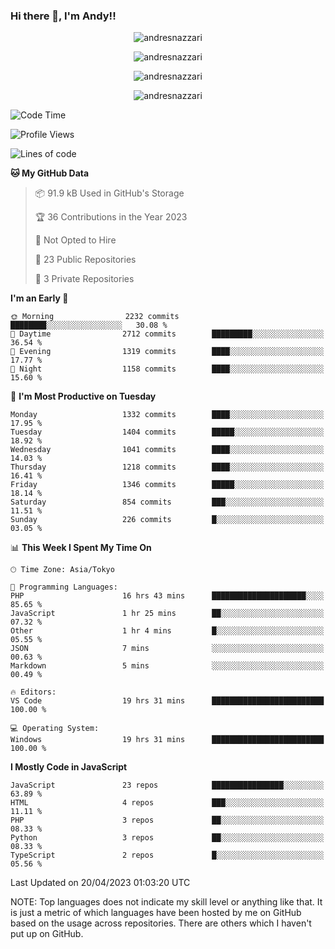 ### Hi there 👋, I'm Andy!!

<p align="center" >
  <img src="https://github-profile-trophy.vercel.app/?username=AndresNazzari&theme=dracula&column=-1" alt="andresnazzari"/>
</p>

<p align="center">
  <img  src="https://github-readme-stats.vercel.app/api?username=AndresNazzari&count_private=true&show_icons=true&theme=dracula" alt="andresnazzari"/>
</p>
<p align="center">
  <img  src="https://github-readme-stats.vercel.app/api/top-langs/?username=AndresNazzari&layout=compact" alt="andresnazzari"/>
</p>
<p align="center" >
  <img src="https://github-readme-stats.vercel.app/api/wakatime?username=AndresNazzari" alt="andresnazzari"/>
</p>

<!--START_SECTION:waka-->
![Code Time](http://img.shields.io/badge/Code%20Time-451%20hrs%2039%20mins-blue)

![Profile Views](http://img.shields.io/badge/Profile%20Views-0-blue)

![Lines of code](https://img.shields.io/badge/From%20Hello%20World%20I%27ve%20Written-6.0%20million%20lines%20of%20code-blue)

**🐱 My GitHub Data** 

> 📦 91.9 kB Used in GitHub's Storage 
 > 
> 🏆 36 Contributions in the Year 2023
 > 
> 🚫 Not Opted to Hire
 > 
> 📜 23 Public Repositories 
 > 
> 🔑 3 Private Repositories 
 > 
**I'm an Early 🐤** 

```text
🌞 Morning                2232 commits        ████████░░░░░░░░░░░░░░░░░   30.08 % 
🌆 Daytime                2712 commits        █████████░░░░░░░░░░░░░░░░   36.54 % 
🌃 Evening                1319 commits        ████░░░░░░░░░░░░░░░░░░░░░   17.77 % 
🌙 Night                  1158 commits        ████░░░░░░░░░░░░░░░░░░░░░   15.60 % 
```
📅 **I'm Most Productive on Tuesday** 

```text
Monday                   1332 commits        ████░░░░░░░░░░░░░░░░░░░░░   17.95 % 
Tuesday                  1404 commits        █████░░░░░░░░░░░░░░░░░░░░   18.92 % 
Wednesday                1041 commits        ████░░░░░░░░░░░░░░░░░░░░░   14.03 % 
Thursday                 1218 commits        ████░░░░░░░░░░░░░░░░░░░░░   16.41 % 
Friday                   1346 commits        █████░░░░░░░░░░░░░░░░░░░░   18.14 % 
Saturday                 854 commits         ███░░░░░░░░░░░░░░░░░░░░░░   11.51 % 
Sunday                   226 commits         █░░░░░░░░░░░░░░░░░░░░░░░░   03.05 % 
```


📊 **This Week I Spent My Time On** 

```text
🕑︎ Time Zone: Asia/Tokyo

💬 Programming Languages: 
PHP                      16 hrs 43 mins      █████████████████████░░░░   85.65 % 
JavaScript               1 hr 25 mins        ██░░░░░░░░░░░░░░░░░░░░░░░   07.32 % 
Other                    1 hr 4 mins         █░░░░░░░░░░░░░░░░░░░░░░░░   05.55 % 
JSON                     7 mins              ░░░░░░░░░░░░░░░░░░░░░░░░░   00.63 % 
Markdown                 5 mins              ░░░░░░░░░░░░░░░░░░░░░░░░░   00.49 % 

🔥 Editors: 
VS Code                  19 hrs 31 mins      █████████████████████████   100.00 % 

💻 Operating System: 
Windows                  19 hrs 31 mins      █████████████████████████   100.00 % 
```

**I Mostly Code in JavaScript** 

```text
JavaScript               23 repos            ████████████████░░░░░░░░░   63.89 % 
HTML                     4 repos             ███░░░░░░░░░░░░░░░░░░░░░░   11.11 % 
PHP                      3 repos             ██░░░░░░░░░░░░░░░░░░░░░░░   08.33 % 
Python                   3 repos             ██░░░░░░░░░░░░░░░░░░░░░░░   08.33 % 
TypeScript               2 repos             █░░░░░░░░░░░░░░░░░░░░░░░░   05.56 % 
```




 Last Updated on 20/04/2023 01:03:20 UTC
<!--END_SECTION:waka-->

NOTE: Top languages does not indicate my skill level or anything like that. It is just a metric of which languages have been hosted by me on GitHub based on the usage across repositories. There are others which I haven't put up on GitHub.

<!-- Here are some ideas to get you started:

-   🔭 I’m currently working on ...
-   🌱 I’m currently learning ...
-   👯 I’m looking to collaborate on ...
-   🤔 I’m looking for help with ...
-   💬 Ask me about ...
-   📫 How to reach me: ...
-   😄 Pronouns: ...
-   ⚡ Fun fact: ... -->
